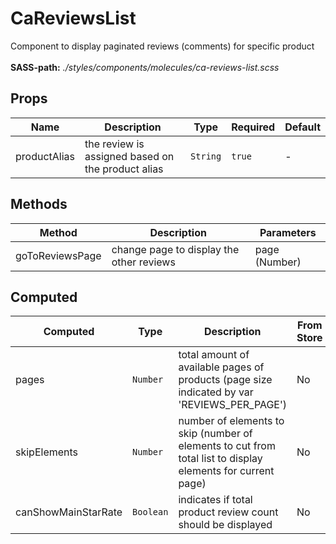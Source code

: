 # CaReviewsList

Component to display paginated reviews (comments) for specific product<br><br> **SASS-path:** _./styles/components/molecules/ca-reviews-list.scss_

## Props

<!-- @vuese:CaReviewsList:props:start -->
|Name|Description|Type|Required|Default|
|---|---|---|---|---|
|productAlias|the review is assigned based on the product alias|`String`|`true`|-|

<!-- @vuese:CaReviewsList:props:end -->


## Methods

<!-- @vuese:CaReviewsList:methods:start -->
|Method|Description|Parameters|
|---|---|---|
|goToReviewsPage|change page to display the other reviews|page (Number)|

<!-- @vuese:CaReviewsList:methods:end -->


## Computed

<!-- @vuese:CaReviewsList:computed:start -->
|Computed|Type|Description|From Store|
|---|---|---|---|
|pages|`Number`|total amount of available pages of products (page size indicated by var 'REVIEWS_PER_PAGE')|No|
|skipElements|`Number`|number of elements to skip (number of elements to cut from total list to display elements for current page)|No|
|canShowMainStarRate|`Boolean`|indicates if total product review count should be displayed|No|

<!-- @vuese:CaReviewsList:computed:end -->


